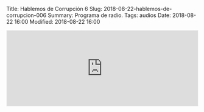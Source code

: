 Title: Hablemos de Corrupción 6
Slug: 2018-08-22-hablemos-de-corrupcion-006
Summary: Programa de radio.
Tags: audios
Date: 2018-08-22 16:00
Modified: 2018-08-22 16:00


<iframe id='audio_34955613' frameborder='0' allowfullscreen='' scrolling='no' height='200' style='border:1px solid #EEE; box-sizing:border-box; width:100%;' src="https://mx.ivoox.com/es/player_ej_34955613_4_1.html?c1=ff6600"></iframe>
